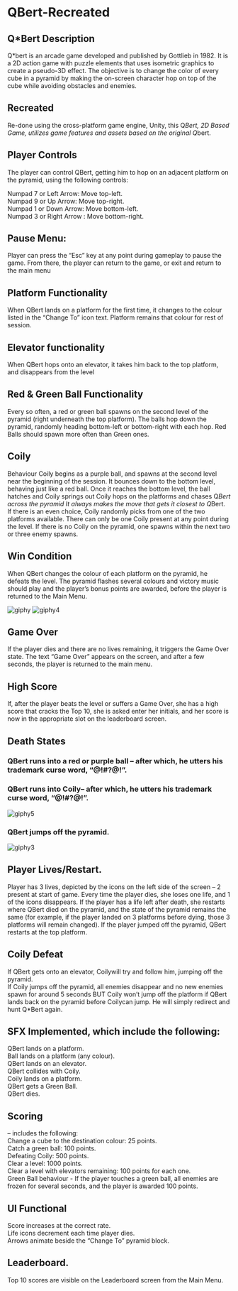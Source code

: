 # QBert-Recreated

## Q*Bert Description
Q*bert is an arcade game developed and published by Gottlieb in 1982. It is a 2D action game with puzzle elements that uses isometric graphics to create a pseudo-3D effect. The objective is to change the color of every cube in a pyramid by making the on-screen character hop on top of the cube while avoiding obstacles and enemies.

## Recreated
Re-done using the cross-platform game engine, Unity, this Q*Bert, 2D Based Game, utilizes game features and assets based on the original Q*bert.

## Player Controls
The player can control QBert, getting him to hop on an adjacent platform on the pyramid, using the following controls: 

Numpad 7 or Left Arrow: Move top-left.<br />
Numpad 9 or Up Arrow: Move top-right.<br />
Numpad 1 or Down Arrow: Move bottom-left.<br />
Numpad 3 or Right Arrow : Move bottom-right.<br />

## Pause Menu:
Player can press the “Esc” key at any point during gameplay to pause the game. From there, the player can return to the game, or exit and return to the main menu

## Platform Functionality
When QBert lands on a platform for the first time, it changes to the colour listed in the “Change To” icon text. Platform remains that colour for rest of session.

## Elevator functionality
When QBert hops onto an elevator, it takes him back to the top platform, and disappears from the level

## Red & Green Ball Functionality
Every so often, a red or green ball spawns on the second level of the pyramid (right underneath the 
top platform). The balls hop down the pyramid, randomly heading bottom-left or bottom-right with each hop. Red Balls should spawn more often than Green ones.

## Coily
Behaviour Coily begins as a purple ball, and spawns at the second level near the beginning of the session. It bounces down to the bottom level, behaving just like a red ball. Once it reaches the bottom level, the ball hatches and Coily springs out Coily hops on the platforms and chases Q*Bert across the pyramid It always makes the move that gets it closest to Q*Bert. If there is an even choice, 
Coily randomly  picks from one of the two platforms available. There can only be one Coily present at any point during the level. If there is no Coily on the pyramid, one spawns within the next two or three enemy spawns.
 
## Win Condition
When QBert changes the colour of each platform on the pyramid, he defeats the level. The pyramid flashes several colours and victory music should play and the player’s bonus points are awarded, before the player is returned to the Main Menu.

![giphy](https://user-images.githubusercontent.com/19450714/37858671-8d7b82b4-2ede-11e8-9940-a399cdd875d0.gif)
![giphy4](https://user-images.githubusercontent.com/19450714/37858674-901a1e36-2ede-11e8-8adc-ec406624d062.gif)

## Game Over
If the player dies and there are no lives remaining, it triggers the Game Over state. The text “Game Over” appears on the screen, and after a few seconds, the player is returned to the main menu.

## High Score
If, after the player beats the level or suffers a Game Over, she has a high score that cracks the Top 10, she is asked enter her initials, and her score is now in the appropriate slot on the leaderboard screen.

## Death States 
### QBert runs into a red or purple ball – after which, he utters his trademark curse word, “@!#?@!”.<br />
### QBert runs into Coily– after which, he utters his trademark curse word, “@!#?@!”.<br />
![giphy5](https://user-images.githubusercontent.com/19450714/37858676-9132fd24-2ede-11e8-8ed1-96273250cb5a.gif)

### QBert jumps off the pyramid.
![giphy3](https://user-images.githubusercontent.com/19450714/37858673-8f5948f0-2ede-11e8-9f89-d45de812163a.gif)

## Player Lives/Restart.
Player has 3 lives, depicted by the icons on the left side of the screen – 2 present at start of game. Every time the player dies, she loses one life, and 1 of the icons disappears. If the player has a life left after death, she restarts where QBert died on the pyramid, and the state of the pyramid remains the same (for example, if the player landed on 3 platforms before dying, those 3 platforms will remain changed). If the player jumped off the pyramid, QBert restarts at the top platform.

## Coily Defeat
If QBert gets onto an elevator, Coilywill try and follow him, jumping off the pyramid. <br />
If Coily jumps off the pyramid, all enemies disappear and no new enemies spawn for around 5 seconds BUT Coily won’t jump off the platform if QBert lands back on the pyramid before Coilycan jump. He will simply redirect and hunt Q*Bert again.

## SFX Implemented, which include the following:
QBert lands on a platform.<br />
Ball lands on a platform (any colour).<br />
QBert lands on an elevator.<br />
QBert collides with Coily.<br />
Coily lands on a platform.<br />
QBert gets a Green Ball.<br />
QBert dies.

## Scoring 
– includes the following:<br />
Change a cube to the destination colour: 25 points.<br />
Catch a green ball: 100 points.<br />
Defeating Coily: 500 points.<br />
Clear a level: 1000 points.<br />
Clear a level with elevators remaining: 100 points for each one.<br />
Green Ball behaviour - If the player touches a green ball, all enemies are frozen for several seconds, and the player is awarded 100 points.

## UI Functional
Score increases at the correct rate.<br />
Life icons decrement each time player dies.<br />
Arrows animate beside the “Change To” pyramid block.<br />

## Leaderboard.
Top 10 scores are visible on the Leaderboard screen from the Main Menu.


                                                                                                                                        
